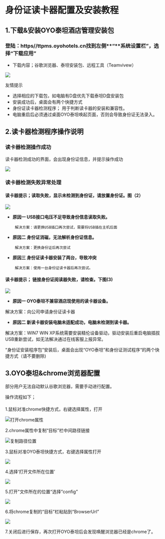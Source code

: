 # 身份证读卡器配置及安装教程

## 1.下载&安装OYO泰坦酒店管理安装包



### 登陆：https//ttpms.oyohotels.cn找到左侧**“**系统设置栏”，选择“下载应用”

* 下载内容；谷歌浏览器、泰坦安装包、远程工具（Teamvivew）

![](../../.gitbook/assets/image%20%28434%29.png)

友情提示

* 选择相应的下载包，如电脑有D盘优先下载泰坦D盘安装包
* 安装成功后，桌面会有两个快捷方式
* 身份证读卡器检测程序； 用于判断读卡器的安装和兼容性。
* 电脑重启后必须通过桌面OYO泰坦唤起页面，否则会导致身份证无法录入。

## 2.读卡器检测程序操作说明

### 读卡器检测操作成功

读卡器检测成功的界面，会出现身份证信息，并提示操作成功

![](../../.gitbook/assets/image%20%28276%29.png)

### 读卡器检测失败异常处理

#### **读卡器提示；读取失败，显示未检测到身份证，请放置身份证。图（2）**

![](../../.gitbook/assets/image%20%28578%29.png)

                                                         

* **原因一 USB接口电压不足导致身份信息读取失败。**

       解决方案：请更换USB插口再次尝试，需要将USB插在主机后面

* **原因二  身份证消磁，无法解析身份证信息。**

       解决方案：更换身份证后再次尝试

* **原因三  身份证读卡器安装了两台，导致冲突**

       解决方案：使用一台身份证读卡器后再次尝试。



#### **读卡器提示； 链接身份证阅读器失败，请检查。下图\(3\)**

![](../../.gitbook/assets/image%20%28328%29.png)

                                                          

* **原因一  OYO泰坦不兼容酒店现使用的读卡器设备。**

解决方案：向公司申请身份证读卡器

* **原因二  新读卡器安装电脑未适配成功，电脑未检测到读卡器。**

解决方案：WIN7 WIN XP系统需要安装精伦设备驱动，驱动安装后重启电脑插拔USB重新尝试，如无法解决通过在线客服上报异常。



“身份证安装程序包”安装后，桌面会出现“OYO泰坦”和身份证测试程序“的两个快捷方式（请不要删除\)



## 3.OYO泰坦&chrome浏览器配置

部分用户无法自动默认谷歌浏览器，需要手动进行配置。

操作流程如下；

#### 

1.鼠标对准chrome快捷方式，右键选择属性，打开

![&#x6253;&#x5F00;chrome&#x5C5E;&#x6027;](../../.gitbook/assets/image%20%28178%29.png)

                                      

 2.chrome属性中复制“目标”栏中间路径链接

![&#x590D;&#x5236;&#x8DEF;&#x5F84;&#x4F4D;&#x7F6E;](../../.gitbook/assets/image%20%28319%29.png)

3.鼠标对准OYO泰坦快捷方式，右键选择属性打开

![](../../.gitbook/assets/image%20%28589%29.png)

4.选择‘打开文件所在位置’

![](../../.gitbook/assets/image%20%28603%29.png)

5.打开"文件所在的位置“选择”config”

![](../../.gitbook/assets/image%20%28468%29.png)

6.将chrome复制的“目标”栏粘贴到“BrowserUrl”

![](../../.gitbook/assets/image%20%28281%29.png)

7.关闭后进行保存，再次打开OYO泰坦后会发现唤醒浏览器已经是chrome了。

